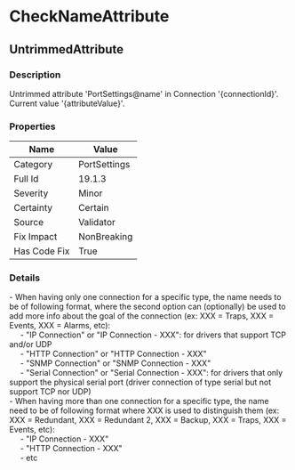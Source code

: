 ﻿---  
uid: Validator_19_1_3  
---

# CheckNameAttribute

## UntrimmedAttribute

### Description

Untrimmed attribute 'PortSettings@name' in Connection '{connectionId}'. Current value '{attributeValue}'.

### Properties

| Name         | Value        |
| ------------ | ------------ |
| Category     | PortSettings |
| Full Id      | 19.1.3       |
| Severity     | Minor        |
| Certainty    | Certain      |
| Source       | Validator    |
| Fix Impact   | NonBreaking  |
| Has Code Fix | True         |

### Details

\- When having only one connection for a specific type, the name needs to be of following format, where the second option can (optionally) be used to add more info about the goal of the connection (ex: XXX \= Traps, XXX \= Events, XXX \= Alarms, etc):  
     \- "IP Connection" or "IP Connection \- XXX": for drivers that support TCP and\/or UDP  
     \- "HTTP Connection" or "HTTP Connection \- XXX"  
     \- "SNMP Connection" or "SNMP Connection \- XXX"  
     \- "Serial Connection" or "Serial Connection \- XXX": for drivers that only support the physical serial port (driver connection of type serial but not support TCP nor UDP)  
\- When having more than one connection for a specific type, the name need to be of following format where XXX is used to distinguish them (ex: XXX \= Redundant, XXX \= Redundant 2, XXX \= Backup, XXX \= Traps, XXX \= Events, etc):  
     \- "IP Connection \- XXX"  
     \- "HTTP Connection \- XXX"  
     \- etc
